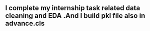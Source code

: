 ##  I complete my internship task related data cleaning and EDA .And I build pkl file also in advance.cls